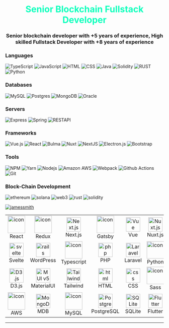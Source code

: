<h1 align="center" style="color: #0CFFBC">Senior Blockchain Fullstack Developer</h1>
<h3 align="center">Senior blockchain developer with +5 years of experience, High skilled Fullstack Developer with +8 years of experience</h3>


### Languages  

<span>
<img alt="TypeScript" src="https://img.shields.io/badge/typescript-%23007ACC.svg?&style=for-the-badge&logo=typescript&logoColor=white"/>
<img alt="JavaScript" src="https://img.shields.io/badge/JavaScript-F7DF1E?style=for-the-badge&logo=javascript&logoColor=black"/>
<img alt="HTML" src="https://img.shields.io/badge/HTML5-E34F26?style=for-the-badge&logo=html5&logoColor=white"/>
<img alt="CSS" src="https://img.shields.io/badge/CSS3-1572B6?style=for-the-badge&logo=css3&logoColor=white"/>
<img alt="Java" src="https://img.shields.io/badge/Java-ED8B00?style=for-the-badge&logo=java&logoColor=white"/>
<img alt="Solidity" src="https://img.shields.io/badge/SOLIDITY-28B6F6?style=for-the-badge&logo=SOLIDITY&logoColor=white"/>
<img alt="RUST" src="https://img.shields.io/badge/RUST-323330?style=for-the-badge&logo=rust&logoColor=white"/>
<img alt="Python" src="https://img.shields.io/badge/Python-3776AB?style=for-the-badge&logo=python&logoColor=white"/>

### Databases    

<span><img alt="MySQL" src="https://img.shields.io/static/v1?style=for-the-badge&message=MySQL&color=4053D6&logo=MySQL&logoColor=FFFFFF&label="/>
<img alt="Postgres" src="https://img.shields.io/badge/postgres-%23316192.svg?&style=for-the-badge&logo=postgresql&logoColor=white"/>
<img alt="MongoDB" src="https://img.shields.io/badge/MongoDB-%234ea94b.svg?&style=for-the-badge&logo=mongodb&logoColor=white"/></span>
<img alt="Oracle" src="https://img.shields.io/static/v1?style=for-the-badge&message=OracleDB&color=CC2927&logo=Oracle&logoColor=FFFFFF&label="/></span>

### Servers

<span><img alt="Express" src="https://img.shields.io/static/v1?style=for-the-badge&message=Express&color=000000&logo=Express&logoColor=FFFFFF&label="/>
<img alt="Spring" src="https://img.shields.io/badge/spring-%236DB33F.svg?&style=for-the-badge&logo=spring&logoColor=white"/>
<img alt="RESTAPI" src="https://img.shields.io/static/v1?style=for-the-badge&message=REST+API&color=005571&logo=RESTAPI&logoColor=FFFFFF&label="/></span>

### Frameworks  

<span><img alt="Vue.js" src="https://img.shields.io/badge/vuejs-%2335495e.svg?&style=for-the-badge&logo=vue.js&logoColor=%234FC08D"/>
<img alt="React" src="https://img.shields.io/static/v1?style=for-the-badge&message=React&color=222222&logo=React&logoColor=61DAFB&label=" />
<img alt="Bulma" src="https://img.shields.io/static/v1?label=&message=Bulma&color=white&style=for-the-badge&logo=Bulma&logoColor=&logoWidth=&labelColor=white&link=" />
<img alt="Nuxt" src="https://img.shields.io/static/v1?style=for-the-badge&message=Nuxt.js&color=222222&logo=Nuxt.js&logoColor=00C58E&label=" />
<img alt="NextJS" src="https://img.shields.io/static/v1?style=for-the-badge&message=NestJS&color=E0234E&logo=NestJS&logoColor=FFFFFF&label=" />
<img alt="Electron.js" src="https://img.shields.io/static/v1?style=for-the-badge&message=Electron&color=47848F&logo=Electron&logoColor=FFFFFF&label="/>
<img alt="Bootstrap" src="https://img.shields.io/static/v1?style=for-the-badge&message=Bootstrap&color=7952B3&logo=Bootstrap&logoColor=FFFFFF&label=" />
  
### Tools

<span><img alt="NPM" src="https://img.shields.io/static/v1?style=for-the-badge&message=npm&color=CB3837&logo=npm&logoColor=FFFFFF&label=" />
<img alt="Yarn" src="https://img.shields.io/static/v1?style=for-the-badge&message=Yarn&color=2C8EBB&logo=Yarn&logoColor=FFFFFF&label=" />
<img alt="Nodejs" src="https://img.shields.io/static/v1?style=for-the-badge&message=Node.js&color=339933&logo=Node.js&logoColor=FFFFFF&label=" />
<img alt="Amazon AWS" src="https://img.shields.io/static/v1?style=for-the-badge&message=Amazon+AWS&color=232F3E&logo=Amazon+AWS&logoColor=FFFFFF&label=" />
<img alt="Webpack" src="https://img.shields.io/static/v1?style=for-the-badge&message=Webpack&color=222222&logo=Webpack&logoColor=8DD6F9&label=" />
<img alt="Github Actions" src="https://img.shields.io/static/v1?style=for-the-badge&message=GitHub+Actions&color=2088FF&logo=GitHub+Actions&logoColor=FFFFFF&label=" />
<img alt="Git" src="https://img.shields.io/static/v1?style=for-the-badge&message=Git&color=F05032&logo=Git&logoColor=FFFFFF&label=" /></span>
  
### Block-Chain Development
![ethereum](https://img.shields.io/badge/Ethereum-3C3C3D?style=for-the-badge&logo=ethereum&logoColor=white)
![solana](https://img.shields.io/badge/Solana-3C3C3D?style=for-the-badge&logo=solana&logoColor=white)
![web3](https://img.shields.io/badge/Web_3-F16822?style=for-the-badge&logo=web3.js&logoColor=white)
![rust](https://img.shields.io/badge/Rust-363636?style=for-the-badge&logo=rust&logoColor=white)
![solidity](https://img.shields.io/badge/Solidity-363636?style=for-the-badge&logo=solidity&logoColor=white)


<p align="left"> <a href="https://github.com/ryo-ma/github-profile-trophy"><img src="https://github-profile-trophy.vercel.app/?username=jamessmith" alt="jamessmith" /></a> </p>
  

<p align="center">
<table align="center">
  <tr>
    <td align="center" width="90">
      <img src="https://techstack-generator.vercel.app/react-icon.svg" alt="icon" width="55" height="55" />
      <br>React
    </td>
    <td align="center" width="90">
      <img src="https://techstack-generator.vercel.app/redux-icon.svg" alt="icon" width="55" height="55" />
      <br>Redux
    </td>
    <td align="center" width="90">
      <img src="https://skillicons.dev/icons?i=nextjs" width="45" height="45" alt="Next.js" />
      <br>Next.js
    </td>
    <td align="center" width="90">
      <img src="https://techstack-generator.vercel.app/gatsby-icon.svg" alt="icon" width="55" height="55" />
      <br>Gatsby
    </td>
    <td align="center" width="90">
      <img src="https://skillicons.dev/icons?i=vue" width="45" height="45" alt="Vue" />
      <br>Vue
    </td>
    <td align="center" width="90">
      <img src="https://skillicons.dev/icons?i=nuxtjs" width="45" height="45" alt="Nuxt.js" />
      <br>Nuxt.js
    </td>
    <td align="center" width="90">
      <img src="https://skillicons.dev/icons?i=angular" width="45" height="45" alt="Angular" />
      <br>Angular
    </td>
    <td align="center" width="90">
      <img src="https://skillicons.dev/icons?i=nestjs" width="45" height="45" alt="Nest.js" />
      <br>Nest.js
    </td>
    <td align="center" width="90">
      <img src="https://skillicons.dev/icons?i=nodejs" width="45" height="45" alt="Node.js" />
      <br>Node.js
    </td>
    <td align="center" width="90">
      <img src="https://skillicons.dev/icons?i=express" width="45" height="45" alt="Express" />
      <br>Express
    </td>
  </tr>
  <tr>
    <td align="center" width="90">
      <img src="https://skillicons.dev/icons?i=svelte" width="45" height="45" alt="svelte" />
      <br>Svelte
    </td>
    <td align="center" width="90">
      <img src="https://skillicons.dev/icons?i=wordpress" width="45" height="45" alt="rails" />
      <br>WordPress
    </td>
    <td align="center" width="90">
      <img src="https://techstack-generator.vercel.app/ts-icon.svg" alt="icon" width="55" height="55" />
      <br>Typescript
    </td>
    <td align="center" width="90">
      <img src="https://skillicons.dev/icons?i=php" width="45" height="45" alt="php" />
      <br>PHP
    </td>
    <td align="center" width="90">
      <img src="https://skillicons.dev/icons?i=laravel" width="45" height="45" alt="Laravel" />
      <br>Laravel
    </td>
    <td align="center" width="90">
      <img src="https://techstack-generator.vercel.app/python-icon.svg" alt="icon" width="55" height="55" />
      <br>Python
    </td>
    <td align="center" width="90">
      <img src="https://techstack-generator.vercel.app/django-icon.svg" alt="icon" width="55" height="55" />
      <br>Django
    </td>
    <td align="center" width="90">
      <img src="https://skillicons.dev/icons?i=flask" width="45" height="45" alt="Flask" />
      <br>Flask
    </td>
    <td align="center" width="90">
      <img src="https://skillicons.dev/icons?i=ruby" width="45" height="45" alt="Ruby" />
      <br>Ruby
    </td>
    <td align="center" width="90">
      <img src="https://techstack-generator.vercel.app/restapi-icon.svg" alt="icon" width="55" height="55" />
      <br>RestAPI
    </td>
  </tr>
  <tr>
    <td align="center" width="90">
      <img src="https://skillicons.dev/icons?i=d3" width="45" height="45" alt="D3.js" />
      <br>D3.js
    </td>
    <td align="center" width="90">
      <img src="https://skillicons.dev/icons?i=materialui" width="45" height="45" alt="MUI v5" />
      <br>MaterialUI
    </td>
    <td align="center" width="90">
      <img src="https://skillicons.dev/icons?i=tailwind" width="45" height="45" alt="Tailwind" />
      <br>Tailwind
    </td>
    <td align="center" width="90">
      <img src="https://skillicons.dev/icons?i=html" width="45" height="45" alt="html" />
      <br>HTML
    </td>
    <td align="center" width="90">
      <img src="https://skillicons.dev/icons?i=css" width="45" height="45" alt="css" />
      <br>CSS
    </td>
    <td align="center" width="90">
      <img src="https://techstack-generator.vercel.app/sass-icon.svg" alt="icon" width="55" height="55" />
      <br>Sass
    </td>
    <td align="center" width="90">
      <img src="https://skillicons.dev/icons?i=bootstrap" width="45" height="45" alt="Bootstrap" />
      <br>Bootstrap
    </td>
    <td align="center" width="90">
      <img src="https://skillicons.dev/icons?i=babel" width="45" height="45" alt="babel" />
      <br>Babel
    </td>
    <td align="center" width="90">
      <img src="https://skillicons.dev/icons?i=threejs" width="45" height="45" alt="Three.js" />
      <br>Three.js
    </td>
    <td align="center" width="90">
      <img src="https://skillicons.dev/icons?i=solidity" width="45" height="45" alt="Solidity" />
      <br>Solidity
    </td>
  </tr>
  <tr>
    <td align="center" width="90">
      <img src="https://techstack-generator.vercel.app/aws-icon.svg" alt="icon" width="55" height="55" />
      <br>AWS
    </td>
    <td align="center" width="90">
      <img src="https://skillicons.dev/icons?i=mongodb" width="45" height="45" alt="MongoDB" />
      <br>MDB
    </td>
    <td align="center" width="90">
      <img src="https://techstack-generator.vercel.app/mysql-icon.svg" alt="icon" width="55" height="55" />
      <br>MySQL
    </td>
    <td align="center" width="90">
      <img src="https://skillicons.dev/icons?i=postgres" width="45" height="45" alt="PostgreSQL" />
      <br>PostgreSQL
    </td>
    <td align="center" width="90">
      <img src="https://skillicons.dev/icons?i=sqlite" width="45" height="45" alt="SQLite" />
      <br>SQLite
    </td>
    <td align="center" width="90">
      <img src="https://skillicons.dev/icons?i=flutter" width="45" height="45" alt="Flutter" />
      <br>Flutter
    </td>
    <td align="center" width="90">
      <img src="https://skillicons.dev/icons?i=androidstudio" width="45" height="45" alt="AndroidStudio" />
      <br>Android
    </td>
    <td align="center" width="90">
      <img src="https://techstack-generator.vercel.app/java-icon.svg" alt="icon" width="55" height="55" />
      <br>Java
    </td>
    <td align="center" width="90">
      <img src="https://techstack-generator.vercel.app/csharp-icon.svg" alt="icon" width="55" height="55" />
      <br>C#
    </td>
    <td align="center" width="90">
      <img src="https://techstack-generator.vercel.app/cpp-icon.svg" alt="icon" width="55" height="55" />
      <br>C++
    </td>
  </tr>
<!--   <tr>
    <td align="center" width="90">
      <img src="https://skillicons.dev/icons?i=dotnet" width="45" height="45" alt="DotNet" />
      <br>.Net
    </td>
    <td align="center" width="90">
      <img src="https://skillicons.dev/icons?i=electron" width="45" height="45" alt="Electron.js" />
      <br>Electron
    </td>
    <td align="center" width="90">
      <img src="https://skillicons.dev/icons?i=figma" width="45" height="45" alt="Figma" />
      <br>Figma
    </td>
    <td align="center" width="90">
      <img src="https://techstack-generator.vercel.app/docker-icon.svg" alt="icon" width="55" height="55" />
      <br>Docker
    </td>
    <td align="center" width="90">
      <img src="https://skillicons.dev/icons?i=firebase" width="45" height="45" alt="Firebase" />
      <br>Firebase
    </td>
    <td align="center" width="90">
      <img src="https://skillicons.dev/icons?i=git" width="45" height="45" alt="Git" />
      <br>Git
    </td>
    <td align="center" width="90">
      <img src="https://skillicons.dev/icons?i=go" width="45" height="45" alt="Go" />
      <br>Go
    </td>
    <td align="center" width="90">
      <img src="https://skillicons.dev/icons?i=graphql" width="45" height="45" alt="GraphQL" />
      <br>GraphQL
    </td>
    <td align="center" width="90">
      <img src="https://skillicons.dev/icons?i=heroku" width="45" height="45" alt="Heroku" />
      <br>Heroku
    </td>
    <td align="center" width="90">
      <img src="https://skillicons.dev/icons?i=spring" width="45" height="45" alt="Spring" />
      <br>Spring
    </td>
  </tr>
  <tr>
    <td align="center" width="90">
      <img src="https://skillicons.dev/icons?i=linux" width="45" height="45" alt="Linux" />
      <br>Linux
    </td>
    <td align="center" width="90">
      <img src="https://skillicons.dev/icons?i=r" width="45" height="45" alt="R" />
      <br>R
    </td>
    <td align="center" width="90">
      <img src="https://skillicons.dev/icons?i=redis" width="45" height="45" alt="Redis" />
      <br>Redis
    </td>
    <td align="center" width="90">
      <img src="https://skillicons.dev/icons?i=remix" width="45" height="45" alt="Remix" />
      <br>Remix
    </td>
    <td align="center" width="90">
      <img src="https://skillicons.dev/icons?i=webpack" width="45" height="45" alt="webpack" />
      <br>Webpack
    </td>
    <td align="center" width="90">
      <img src="https://skillicons.dev/icons?i=symfony" width="45" height="45" alt="symfony" />
      <br>Symfony
    </td>
    <td align="center" width="90">
      <img src="https://skillicons.dev/icons?i=rust" width="45" height="45" alt="Rust" />
      <br>Rust
    </td>
    <td align="center" width="90">
      <img src="https://skillicons.dev/icons?i=ps" width="45" height="45" alt="ps" />
      <br>PS
    </td>
  </tr> -->
</table>
</p>
<hr>
<br>
<!-- <h3 align="left">My GitHub Stats:</h3>
